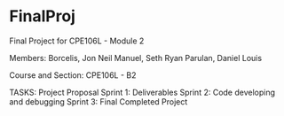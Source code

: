 # FinalProj

Final Project for CPE106L - Module 2

Members: Borcelis, Jon Neil
         Manuel, Seth Ryan
         Parulan, Daniel Louis
         
Course and Section: CPE106L - B2

TASKS:
Project Proposal
Sprint 1: Deliverables
Sprint 2: Code developing and debugging
Sprint 3: Final Completed Project
